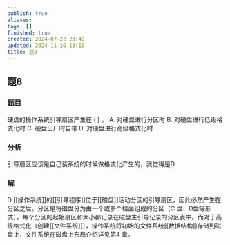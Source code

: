 ```yaml
---
publish: true
aliases: 
tags: []
finished: true
created: 2024-07-22 23:48
updated: 2024-11-16 13:18
title: 题8
---
```

## 题8
### 题目
硬盘的操作系统引导扇区产生在 ( ) 。
A. 对硬盘进行分区时 
B. 对硬盘进行低级格式化时
C. 硬盘出厂时自带 
D. 对硬盘进行高级格式化时
### 分析
引导扇区应该是自己装系统的时候做格式化产生的，我觉得是D
### 解
D
[[操作系统]]的[[引导程序]]位于[[磁盘]]活动分区的引导扇区，因此必然产生在分区之后。分区是将磁盘分为由一个或多个柱面组成的分区（C 盘、D盘等形式），每个分区的起始扇区和大小都记录在磁盘主引导记录的分区表中。而对于高级格式化（创建[[文件系统]]），操作系统将初始的文件系统[[数据结构]]存储到磁盘上，文件系统在磁盘上布局介绍详见第4 章。